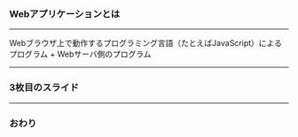 ### Webアプリケーションとは


---


Webブラウザ上で動作するプログラミング言語（たとえばJavaScript）によるプログラム + Webサーバ側のプログラム


---


### 3枚目のスライド


---


### おわり
